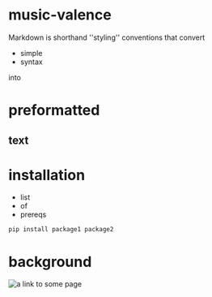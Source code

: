 # music-valence

Markdown is shorthand ''styling'' conventions that convert
* simple
* syntax

into 

# preformatted

## text

# installation

* list 
* of
* prereqs

```
pip install package1 package2
```

# background

![a link to some page](https://google.com)


